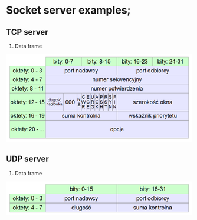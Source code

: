 # Socket server examples;


## TCP server

1. Data frame

![tcp](./img/tcp_header_pl.png)


## UDP server

1. Data frame

![udp](./img/udp_header_pl.png)